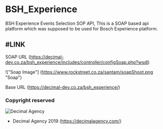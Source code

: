 # BSH_Experience
BSH Experience Events Selection SOP API, This is a SOAP based api platform which was supposed to be used for Bosch Experience platform. 

#LINK
---

SOAP URL (https://decimal-dev.co.za/bsh_experience/includes/controller/configSoap.php?wsdl)

 !["Soap Image"] (https://www.rockstreet.co.za/santam/soapShoot.png "Soap")

Base URL (https://decimal-dev.co.za/bsh_experience/)

### Copyright reserved
![Decimal Agency](https://rockstreet.co.za/santam/decimal-logo.png "Decimal Agency")

* Decimal Agency 2019 (https://decimalagency.com/)
